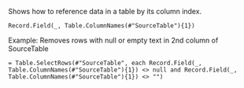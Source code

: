Shows how to reference data in a table by its column index.

```
Record.Field(_, Table.ColumnNames(#"SourceTable"){1})
```

Example: Removes rows with null or empty text in 2nd column of SourceTable

```
= Table.SelectRows(#"SourceTable", each Record.Field(_, Table.ColumnNames(#"SourceTable"){1}) <> null and Record.Field(_, Table.ColumnNames(#"SourceTable"){1}) <> "")
```
